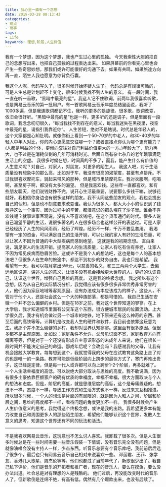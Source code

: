 ```yaml
---
title: 我心里一直有一个念想
date: 2019-03-28 00:13:43
categories:
- 观点
- 琐事
tags:
- Life
keywords: 理想,阶层,人生价值
---
```


我有一个梦想，因为这个梦想，我也产生过心里的孤独。
今天我索性大胆的把自己的念想写出来，也把自己孤独的过程表达出来。
如果屏幕前的你看完心里也会产生一些奇思妙想，那我们或许可能很好的沟通下去。如果有共鸣，如果旅途方向再一直，陌生人我也愿意为你背负行囊。

<!--more -->

我这个人呢，代码写久了，很多时候开始怀疑人生了。
代码总是有规律可循的，可是人生总是计划赶不上变化，很多时候我找不到人生的意义。
有一段时间，我一直在听一首歌，“黑暗中最亮的星”。我这人记不住歌词，前两年我很喜欢听歌，也是网易云音乐的第一批用户。有一首歌网易云音乐年度总结里面说，我听了1000多遍，但是我连歌词都记不住，我听的更多的是旋律。很多歌，歌词改变，依旧会很好听。“黑暗中最亮的星”也是一样，更多听的还是调子，但是里面有一段歌词，我念念叨叨很久，“每当我找不到存在的意义，每当我迷失在黑夜里，夜空中最亮的星，请指引我靠近你”。
人生苦短，绝对不是瞎说。时代总是年轻人的，这个大家都是心知肚明。就像你街上看到一个50-70岁的中老人，和30-40岁的年轻人中年人对比，你的内心更愿意交往哪一个？或者直接点你认为哪个更有能力？(人都是利益的个体，更倾向交往对自己利益价值更大的一方。)年龄大了，能力再大，也不过是在消耗仅剩的几年可消耗时光。后面自然有杂七杂八的老年琐事满足生活上的空虚。
我很多时候在想，时间真的不多了，而我，能产生什么有价值的人生意义呢？对自己，对家人，对朋友，对更多的陌生人。
我这人吧，对于生活质量没有想象中的那么高，比如对于车，我没有很高的渴望度，甚至有点排斥。不过我很喜欢摩托车，骑起来带风的那种，但是城市里禁摩托车。我对衣服啊，吃喝啊，甚至房子啊，都没有太多的渴望。
但是我喜欢钱。这些年一直都喜欢。和有些朋友聊天，他们说钱财挣不完，说开心生活最重要，说要那么多钱干嘛，说够花就好。我相信你身边也有很多这样的朋友。我不认同这些朋友的观点，我也会提出自己的认知，但是也不刻意要求改变谁。我认为很多人，都大大小小的认识到了钱难挣这么一个事实，因为过程中的辛苦，都潜意识的把头埋在了沙子里。谁会不喜欢钱呢？就事论事客观说，没有人不喜欢钱吧，在这个货币通行的时代。很多人说自己渴望平静的生活，说很多著名的人在很多场合也这样公开的表达过。可是人家已经经历了人生的风风雨雨，经历了辉煌。经历不一样，千万不要乱套用。
我渴望有一定的资金，可以满足自己的生活开销，可以让我的家人有好的生活质量，可以让家人不因为普通的中大型疾病而感到绝望。
这就是我的初期念想。
直白来说，满足家人的生活开销，提高家人的生活质量，让家人有吃有住有养老，让家人不因为常见疾病而愁眉苦脸。这或许不是我个人的想法吧，这也是每个人的基本想法吧？但很多人在生命的旅途中，都达不到初步的财务自由，我也只是希望。
我希望有一天，我可以每月拿出5W元，以慈善的名义，和三三两两个大学生，去偏远地区说道，讲述人生的意义，让很多没有机会接触更大世界的人，更好的认识自己，认识这个世界，增强自己思维的高度。
这是我的终极念想。
我之所以有这个念想，因为从自己的实际情况分析，我觉得应该有很多很多非常优秀非常厉害的人，他们因为家庭地域等客观原因，没有办法成为本应该成为的样子。这些人，不管对于他个人，还是社会这么一个大的种族部落，都是可惜的。
我自己生活在安徽一个并不怎么偏僻的乡村。但是在18岁之前，我对这个世界知道的寥寥。在上大学后，我才知道城市里面有公交车这个东西，很方便城市居民的位置流动。上大学很久后，我才有机会做过另一个城市的地铁，地下原来还有这么神奇的东西。甚至后面的高铁等等。计算机是改变我人生的硬件和软件，我目前也依靠这玩意为生。我那个并不怎么偏僻的乡村，我却对世界认知寥寥。这里面有很多原因。但很多都不是主观原因。比如说：家庭条件不允许，父母见识面不宽，家庭教育方向有偏离等等，但是对于一个还没有形成自主意识形态的未成年人来说，他们在很长一段时间并不能决定自己的命运。那成年后呢？会改变吗？我感谢我的父母，让我有机会接触大学教育。每每想到这个，我就觉得我的父母在应试教育这条路上走了对的也是唯一的一条路。教育可能是低级阶层向上跨步的最快方式了，寒门再难出贵子，这已经是定律，但是每一代人或许都可以向上跨步1-2个阶层，再多就难了。
一个人生活幸福度的高低，可以说绝大部分取决与思维的高度。我不敢说满，因为有很多土豪依靠巨额家产的确有优质的幸福度，幸福不幸福，很大方面取决与个人的想法和态度。但是，阶层的高低，就是思维层度的高低，这个是毋庸置疑的。想法不一样，态度不一样，导致工作方式和生活方式也不一样，反过来又互相推进。所以很多时候，一个人的想法是片面的有局限的，就是因为人和人之间，阶层和阶层之间，思维的高度都不一样，看待问题的角度更加不一样。
我很多时候会产生人生价值意义的思考，我觉得这个终极念想，或许是我的出路。我希望更多本有能力改变自己和周围更多人的那些陌生朋友，希望他们能够认识这个世界，发散人生意义的思考，知道这个世界还有不同的玩法和活法。
___
不是我喜欢网易云音乐，这玩意也不怎么讨人喜欢。我卸载了很多次。但是人生很多时候总是在一些时间需要一些音乐假装一下情调，没有音乐完全没有问题，但是就像演唱会没有主持人一样，少点东西。听音乐总要有个音乐库吧，我前前后后选了很多个，最后也只有网易云音乐自己相对来说喜欢一些。
邓丽君、王菲、张学友、香港几大歌星、周杰伦等等，他们也都过了当前年代了，新歌很少出了。我自己私下评价，他们是音乐的开拓者和推广者，现在的音乐人，要么在摸鱼，要么没办法出道。社会总是对有理想的人是残酷的。
他们过后，再没能改变时代的音乐人了，但新歌倒是连绵不绝，有高有低。偶然有几个爆款出来，也没有后续了。